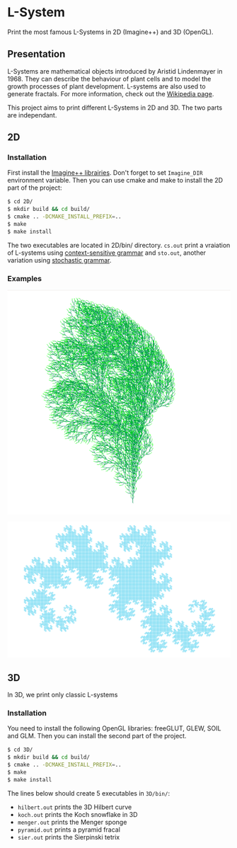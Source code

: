 # L-System
Print the most famous L-Systems in 2D (Imagine++) and 3D (OpenGL).

## Presentation
L-Systems are mathematical objects introduced by Aristid Lindenmayer in 1968. They can describe the behaviour of plant cells and to model the growth processes of plant development. L-systems are also used to generate fractals. For more information, check out the [Wikipedia page](https://en.wikipedia.org/wiki/L-system).

This project aims to print different L-Systems in 2D and 3D. The two parts are independant.

## 2D


### Installation
First install the [Imagine++ librairies](http://imagine.enpc.fr/~monasse/Imagine++/). Don't forget to set `Imagine_DIR` environment variable. Then you can use cmake and make to install the 2D part of the project:

```sh
$ cd 2D/
$ mkdir build && cd build/
$ cmake .. -DCMAKE_INSTALL_PREFIX=..
$ make
$ make install
```

The two executables are located in 2D/bin/ directory. `cs.out` print a vraiation of L-systems using [context-sensitive grammar](https://en.wikipedia.org/wiki/L-system#Context_sensitive_grammars) and `sto.out`, another variation using [stochastic grammar](https://en.wikipedia.org/wiki/L-system#Stochastic_grammars).

### Examples
![Example 1](/Screenshots/Tree.png)

![Example 2](/Screenshots/Dragon_Curve.png)

## 3D
In 3D, we print only classic L-systems
### Installation
You need to install the following OpenGL libraries: freeGLUT, GLEW, SOIL and GLM. Then you can install the second part of the project.

```sh
$ cd 3D/
$ mkdir build && cd build/
$ cmake .. -DCMAKE_INSTALL_PREFIX=..
$ make
$ make install
```

The lines below should create 5 executables in `3D/bin/`:

* `hilbert.out` prints the 3D Hilbert curve
* `koch.out` prints the Koch snowflake in 3D
* `menger.out` prints the Menger sponge
* `pyramid.out` prints a pyramid fracal
* `sier.out` prints the Sierpinski tetrix
